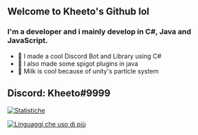 ## Welcome to Kheeto's Github lol

### I'm a developer and i mainly develop in C#, Java and JavaScript.

- 📌 I made a cool Discord Bot and Library using C#
- 📍 I also made some spigot plugins in java
- 🥛 Milk is cool because of unity's particle system

## Discord: Kheeto#9999

[![Statistiche](https://github-readme-stats.vercel.app/api?username=Kheeto&theme=dark&count_private=true&show_icons=true&cache_seconds=1800)](https://github.com/anuraghazra/github-readme-stats)

[![Linguaggi che uso di più](https://github-readme-stats.vercel.app/api/top-langs/?username=Kheeto&layout=compact&theme=dark)](https://github.com/Kheeto)
